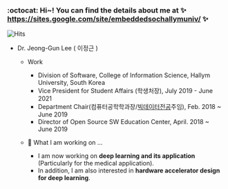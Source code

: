 ### :octocat: Hi~! You can find the details about me at ✨ https://sites.google.com/site/embeddedsochallymuniv/ ✨

![Hits](https://hits.seeyoufarm.com/api/count/incr/badge.svg?url=https://github.com/jeonggunlee)

 * Dr.  Jeong-Gun Lee ( 이정근 )
 
   - Work
      - Division of Software, College of Information Science, Hallym University, South Korea
      - Vice President for Student Affairs (학생처장), July 2019 - June 2021
      - Department Chair(컴퓨터공학학과장/[빅데이터전공](https://www.hallym.ac.kr/.resources/preview/doc.html?fn=dam_4beb0a50-e182-4faa-9c0d-3b29f671f016_1681346723320.pdf&rs=/.preview/)주임), Feb. 2018 ~ June 2019
      - Director of Open Source SW Education Center, April. 2018 ~ June 2019
   
   - 🔭 What I am working on ...
     - I am now working on **deep learning and its application** (Particularly for the medical application).
     - In addition, I am also interested in **hardware accelerator design for deep learning**.
  
<!--
**jeonggunlee/jeonggunlee** is a ✨ _special_ ✨ repository because its `README.md` (this file) appears on your GitHub profile.

Here are some ideas to get you started:

- 🔭 I’m currently working on ...
- 🌱 I’m currently learning ...
- 👯 I’m looking to collaborate on ...
- 🤔 I’m looking for help with ...
- 💬 Ask me about ...
- 📫 How to reach me: ...
- 😄 Pronouns: ...
- ⚡ Fun fact: ...
-->
